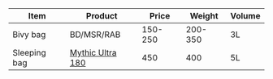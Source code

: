 | Item         | Product                                                                    | Price   | Weight  | Volume |
| ------------ | -------------------------------------------------------------------------- | ------- | ------- | ------ |
| Bivy bag     | BD/MSR/RAB                                                                 | 150-250 | 200-350 | 3L     |
| Sleeping bag | [Mythic Ultra 180](https://rab.equipment/us/mythic-ultra-180-sleeping-bag) | 450     | 400     | 5L     |

